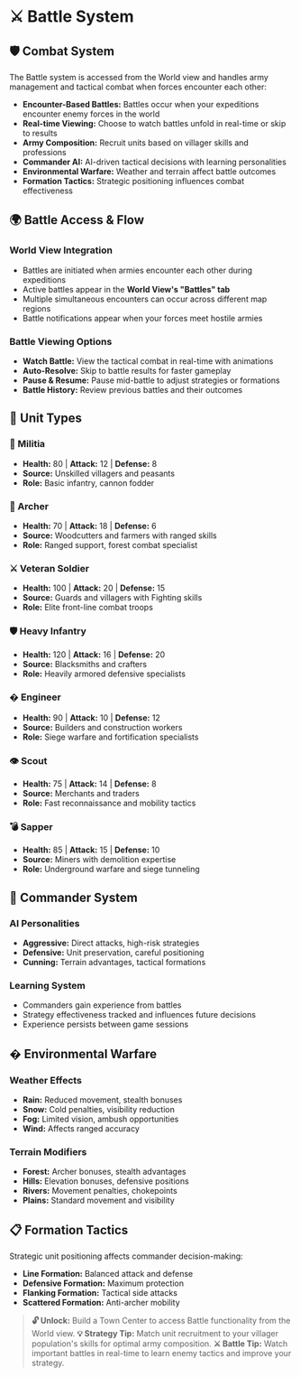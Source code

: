 # ⚔️ Battle System

## 🛡️ Combat System

The Battle system is accessed from the World view and handles army management and tactical combat when forces encounter each other:

- **Encounter-Based Battles:** Battles occur when your expeditions encounter enemy forces in the world
- **Real-time Viewing:** Choose to watch battles unfold in real-time or skip to results
- **Army Composition:** Recruit units based on villager skills and professions
- **Commander AI:** AI-driven tactical decisions with learning personalities
- **Environmental Warfare:** Weather and terrain affect battle outcomes
- **Formation Tactics:** Strategic positioning influences combat effectiveness

## 🌍 Battle Access & Flow

### World View Integration
- Battles are initiated when armies encounter each other during expeditions
- Active battles appear in the **World View's "Battles" tab**
- Multiple simultaneous encounters can occur across different map regions
- Battle notifications appear when your forces meet hostile armies

### Battle Viewing Options
- **Watch Battle:** View the tactical combat in real-time with animations
- **Auto-Resolve:** Skip to battle results for faster gameplay
- **Pause & Resume:** Pause mid-battle to adjust strategies or formations
- **Battle History:** Review previous battles and their outcomes

## 👥 Unit Types

### 🥾 Militia
- **Health:** 80 | **Attack:** 12 | **Defense:** 8
- **Source:** Unskilled villagers and peasants
- **Role:** Basic infantry, cannon fodder

### 🏹 Archer  
- **Health:** 70 | **Attack:** 18 | **Defense:** 6
- **Source:** Woodcutters and farmers with ranged skills
- **Role:** Ranged support, forest combat specialist

### ⚔️ Veteran Soldier
- **Health:** 100 | **Attack:** 20 | **Defense:** 15
- **Source:** Guards and villagers with Fighting skills
- **Role:** Elite front-line combat troops

### 🛡️ Heavy Infantry
- **Health:** 120 | **Attack:** 16 | **Defense:** 20
- **Source:** Blacksmiths and crafters
- **Role:** Heavily armored defensive specialists

### � Engineer
- **Health:** 90 | **Attack:** 10 | **Defense:** 12
- **Source:** Builders and construction workers
- **Role:** Siege warfare and fortification specialists

### 👁️ Scout
- **Health:** 75 | **Attack:** 14 | **Defense:** 8
- **Source:** Merchants and traders
- **Role:** Fast reconnaissance and mobility tactics

### 💣 Sapper
- **Health:** 85 | **Attack:** 15 | **Defense:** 10
- **Source:** Miners with demolition expertise
- **Role:** Underground warfare and siege tunneling

## 🎯 Commander System

### AI Personalities
- **Aggressive:** Direct attacks, high-risk strategies
- **Defensive:** Unit preservation, careful positioning
- **Cunning:** Terrain advantages, tactical formations

### Learning System
- Commanders gain experience from battles
- Strategy effectiveness tracked and influences future decisions
- Experience persists between game sessions

## �️ Environmental Warfare

### Weather Effects
- **Rain:** Reduced movement, stealth bonuses
- **Snow:** Cold penalties, visibility reduction  
- **Fog:** Limited vision, ambush opportunities
- **Wind:** Affects ranged accuracy

### Terrain Modifiers
- **Forest:** Archer bonuses, stealth advantages
- **Hills:** Elevation bonuses, defensive positions
- **Rivers:** Movement penalties, chokepoints
- **Plains:** Standard movement and visibility

## 📋 Formation Tactics

Strategic unit positioning affects commander decision-making:
- **Line Formation:** Balanced attack and defense
- **Defensive Formation:** Maximum protection
- **Flanking Formation:** Tactical side attacks
- **Scattered Formation:** Anti-archer mobility

> **🔓 Unlock:** Build a Town Center to access Battle functionality from the World view.
> **💡 Strategy Tip:** Match unit recruitment to your villager population's skills for optimal army composition.
> **⚔️ Battle Tip:** Watch important battles in real-time to learn enemy tactics and improve your strategy.
